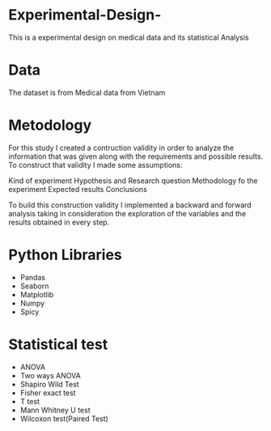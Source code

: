 # Experimental-Design-
This is a experimental design on medical data and its statistical Analysis 

# Data
The dataset is from Medical data from Vietnam

# Metodology 

For this study I created a contruction validity in order to analyze the information that was given along with the requirements and possible results. To construct that validity I made some assumptions:

Kind of experiment
Hypothesis and Research question
Methodology fo the experiment
Expected results
Conclusions

To build this construction validity I implemented a backward and forward analysis taking in consideration the exploration of the variables and the results obtained in every step.

# Python Libraries 

- Pandas
- Seaborn
- Matplotlib
- Numpy
- Spicy

# Statistical test
- ANOVA
- Two ways ANOVA
- Shapiro Wild Test
- Fisher exact test
- T test
- Mann Whitney U test
- Wilcoxon test(Paired Test)
  
  
  


